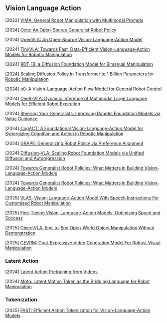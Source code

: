 ## Vision Language Action

[2022] [VIMA: General Robot Manipulation with Multimodal Prompts](https://arxiv.org/abs/2210.03094)

[2024] [Octo: An Open-Source Generalist Robot Policy](https://arxiv.org/abs/2405.12213)

[2024] [OpenVLA: An Open-Source Vision-Language-Action Model](https://arxiv.org/abs/2406.09246)

[2024] [TinyVLA: Towards Fast, Data-Efficient Vision-Language-Action Models for Robotic Manipulation](https://arxiv.org/abs/2409.12514)

[2024] [RDT-1B: a Diffusion Foundation Model for Bimanual Manipulation](https://arxiv.org/abs/2410.07864)

[2024] [Scaling Diffusion Policy in Transformer to 1 Billion Parameters for Robotic Manipulation](https://arxiv.org/abs/2409.14411)

[2024] [π0: A Vision-Language-Action Flow Model for General Robot Control](https://www.physicalintelligence.company/download/pi0.pdf)

[2024] [DeeR-VLA: Dynamic Inference of Multimodal Large Language Models for Efficient Robot Execution](https://arxiv.org/abs/2411.02359)

[2024] [Steering Your Generalists: Improving Robotic Foundation Models via Value Guidance](https://arxiv.org/abs/2410.13816)

[2024] [CogACT: A Foundational Vision-Language-Action Model for Synergizing Cognition and Action in Robotic Manipulation](https://arxiv.org/abs/2411.19650)

[2024] [GRAPE: Generalizing Robot Policy via Preference Alignment](https://arxiv.org/abs/2411.19309)

[2024] [Diffusion-VLA: Scaling Robot Foundation Models via Unified Diffusion and Autoregression](https://arxiv.org/abs/2412.03293)

[2024] [Towards Generalist Robot Policies: What Matters in Building Vision-Language-Action Models](https://arxiv.org/abs/2412.14058)

[2024] [Towards Generalist Robot Policies: What Matters in Building Vision-Language-Action Models](https://arxiv.org/abs/2412.14058)

[2025] [VLAS: Vision-Language-Action Model With Speech Instructions For Customized Robot Manipulation](https://arxiv.org/abs/2502.13508)

[2025] [Fine-Tuning Vision-Language-Action Models: Optimizing Speed and Success](https://arxiv.org/abs/2502.19645)

[2025] [ObjectVLA: End-to-End Open-World Object Manipulation Without Demonstration](https://arxiv.org/abs/2502.19250)

[2025] [GEVRM: Goal-Expressive Video Generation Model For Robust Visual Manipulation](https://arxiv.org/abs/2502.09268)



### Latent Action

[2024] [Latent Action Pretraining from Videos](https://arxiv.org/abs/2410.11758)

[2024] [Moto: Latent Motion Token as the Bridging Language for Robot Manipulation](https://arxiv.org/abs/2412.04445)



### Tokenization

[2025] [FAST: Efficient Action Tokenization for Vision-Language-Action Models](https://arxiv.org/abs/2501.09747)